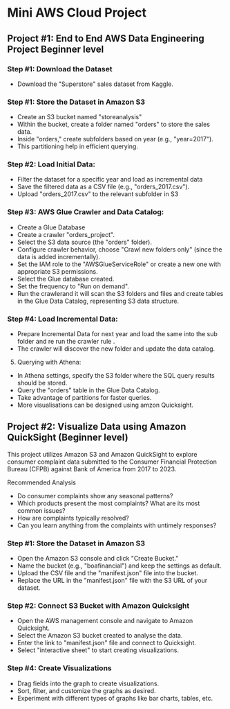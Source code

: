 
# Mini AWS Cloud Project 

## Project #1: End to End AWS Data Engineering Project Beginner level

### Step #1: Download the Dataset
- Download the  "Superstore" sales dataset from Kaggle.

### Step #1: Store the Dataset in Amazon S3
- Create an S3 bucket named "storeanalysis"
- Within the bucket, create a folder named "orders" to store the sales data.
- Inside "orders," create subfolders based on year (e.g., "year=2017"). 
- This partitioning help in efficient querying.

### Step #2: Load Initial Data:
- Filter the dataset for a specific year and load as incremental data
- Save the filtered data as a CSV file (e.g., "orders_2017.csv").
- Upload "orders_2017.csv" to the relevant subfolder in S3

### Step #3: AWS Glue Crawler and Data Catalog:

- Create a Glue Database
- Create a crawler "orders_project".
- Select the S3 data source (the "orders" folder).
- Configure crawler behavior, choose "Crawl new folders only" (since the data is added  incrementally).
- Set the IAM role to the "AWSGlueServiceRole" or create a new one with appropriate S3 permissions.
- Select the Glue database created.
- Set the frequency to "Run on demand".
- Run the crawlerand it  will scan the S3 folders and files and create tables in the Glue Data Catalog, representing S3 data structure.

### Step #4: Load Incremental Data:
- Prepare Incremental Data for next year and load the same into  the sub folder and re run the crawler rule .
- The crawler will discover the new folder and update the data catalog.

5. Querying with Athena:
- In Athena settings, specify the S3 folder where the SQL query results should be stored.
- Query the "orders" table in the Glue Data Catalog.
- Take advantage of partitions for faster queries.
- More visualisations can be designed using amzon Quicksight.

## Project #2: Visualize Data using Amazon QuickSight (Beginner level)

This project utilizes Amazon S3 and Amazon QuickSight to explore consumer complaint data submitted to the Consumer Financial Protection Bureau (CFPB) against Bank of America from 2017 to 2023. 

Recommended Analysis
- Do consumer complaints show any seasonal patterns?
- Which products present the most complaints? What are its most common issues?
- How are complaints typically resolved?
- Can you learn anything from the complaints with untimely responses?

### Step #1: Store the Dataset in Amazon S3
- Open the Amazon S3 console and click "Create Bucket."
- Name the bucket (e.g., "boafinancial") and keep the settings as default.
- Upload the CSV file and the "manifest.json" file into the bucket.
- Replace the URL in the "manifest.json" file with the S3 URL of your dataset.

### Step #2: Connect S3 Bucket with Amazon Quicksight
- Open the AWS management console and navigate to Amazon Quicksight.
- Select the Amazon S3 bucket created to analyse the data.
- Enter the link to "manifest.json" file and connect to Quicksight.
- Select "interactive sheet" to start creating visualizations.

### Step #4: Create Visualizations
- Drag fields into the graph to create visualizations.
- Sort, filter, and customize the graphs as desired.
- Experiment with different types of graphs like bar charts, tables, etc.

